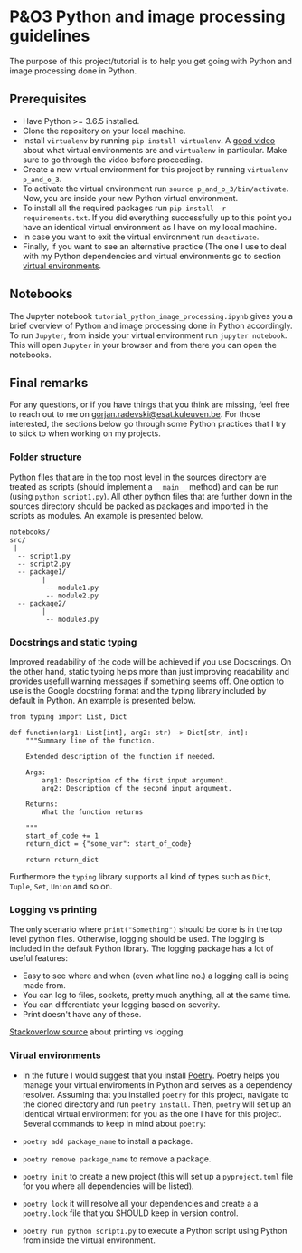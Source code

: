 # P&O3 Python and image processing guidelines
The purpose of this project/tutorial is to help you get going with Python and image processing done in Python.

## Prerequisites

- Have Python >= 3.6.5 installed.
- Clone the repository on your local machine.
- Install `virtualenv` by running `pip install virtualenv`. A [good video](https://www.youtube.com/watch?v=N5vscPTWKOk&feature=youtu.be&t=112) about what virtual environments are and `virtualenv` in particular. Make sure to go through the video before proceeding.
- Create a new virtual environment for this project by running `virtualenv p_and_o_3`.
- To activate the virtual environment run `source p_and_o_3/bin/activate`. Now, you are inside your new Python virtual environment. 
- To install all the required packages run `pip install -r requirements.txt`. If you did everything successfully up to this point you have an identical virtual environment as I have on my local machine.
- In case you want to exit the virtual environment run `deactivate`.
- Finally, if you want to see an alternative practice (The one I use to deal with my Python dependencies and virtual environments go to section [virtual environments](#Virtual-environments).

## Notebooks

The Jupyter notebook `tutorial_python_image_processing.ipynb` gives you a brief overview of Python and image processing done in Python accordingly. To run `Jupyter`, from inside your virtual environment run `jupyter notebook`. This will open `Jupyter` in your browser and from there you can open the notebooks.


## Final remarks


For any questions, or if you have things that you think are missing, feel free to reach out to me on
[gorjan.radevski@esat.kuleuven.be](mailto:gorjan.radevski@esat.kuleuven.be). For those interested, the sections below go through some Python practices that I try to stick to when working on my projects.


### Folder structure
Python files that are in the top most level in the sources directory are treated as scripts (should implement a `__main__` method) and can be run (using `python script1.py`). All other python files that are further down in the sources directory should be packed as packages and imported in the scripts as modules. An example is presented below.

```
notebooks/
src/
 |
  -- script1.py
  -- script2.py
  -- package1/
        |
         -- module1.py
         -- module2.py
  -- package2/
        |
         -- module3.py
```

### Docstrings and static typing
Improved readability of the code will be achieved if you use Docscrings. On the other hand, static typing helps more than just improving readability and provides usefull warning messages if something seems off. One option to use is the Google docstring format and the typing library included by default in Python. An example is presented below.

```
from typing import List, Dict

def function(arg1: List[int], arg2: str) -> Dict[str, int]:
    """Summary line of the function.
    
    Extended description of the function if needed.
    
    Args:
        arg1: Description of the first input argument.
        arg2: Description of the second input argument.

    Returns:
        What the function returns

    """
    start_of_code += 1
    return_dict = {"some_var": start_of_code}

    return return_dict
```
Furthermore the `typing` library supports all kind of types such as ```Dict```, ```Tuple```, ```Set```, ```Union``` and so on.

### Logging vs printing

The only scenario where ```print("Something")``` should be done is in the top level python files. Otherwise, logging should be used. The logging is included in the default
Python library. The logging package has a lot of useful features:

 - Easy to see where and when (even what line no.) a logging call is being made from.
 - You can log to files, sockets, pretty much anything, all at the same time.
 - You can differentiate your logging based on severity.
 - Print doesn't have any of these.

[Stackoverlow source](https://stackoverflow.com/questions/6918493/in-python-why-use-logging-instead-of-print) about printing vs logging.

### Virual environments

- In the future I would suggest that you install [Poetry](https://poetry.eustace.io/). Poetry helps you manage your virtual enviroments in Python and serves as a dependency resolver. Assuming that you installed `poetry` for this project, navigate to the cloned directory and run `poetry install`. Then, `poetry` will set up an identical virtual environment for you as the one I have for this project. Several commands to keep in mind about `poetry`:

- `poetry add package_name` to install a package.
- `poetry remove package_name` to remove a package.
- `poetry init` to create a new project (this will set up a `pyproject.toml` file for you where all dependencies will be listed).
- `poetry lock` it will resolve all your dependencies and create a a `poetry.lock` file that you SHOULD keep in version control.
- `poetry run python script1.py` to execute a Python script using Python from inside the virtual environment.


	
